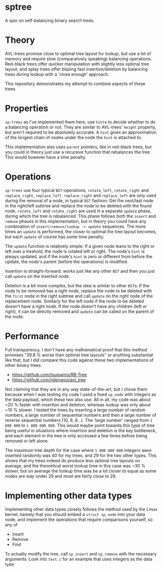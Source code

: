 # sptree
A spin on self-balancing binary search trees.

# Theory
AVL-trees promise close to optimal tree layout for lookup, but use a lot of memory and require slow
(comparatively speaking) balancing operations. Red-black trees offer quicker manipulation with slightly
less optimal tree layout, and splay trees offer blazing fast insertion/deletion by balancing trees
during lookup with a 'close enough' approach.

This repository demonstrates my attempt to combine aspects of these trees.

# Properties
`sp-trees` as I've implemented them here, use `hint`s to decide whether to do a balancing operation or not.
They are similar to AVL-trees' `height` property, but aren't required to be absolutely accurate.
A `hint` gives an approximation of the longest chain of nodes under the node the `hint` is attached to.

This implementation also uses `parent` pointers, like in red-black trees, but you could in theory just use a
recursive function that rebalances the tree. This would however have a time penalty.

# Operations
`sp-trees` use four typical `BST`-operations, `rotate_left`, `rotate_right` and `replace_right`, `replace_left`.
`replace_right` and `replace_left` are only used during the removal of a node, in typical `BST` fashion: Get the
next/last node in the right/left subtree and replace the node to be deleted with the found node.
`rotate_left` and `rotate_right` are used in a separate `update` phase, during which the tree is rebalanced.
This phase follows both the `insert` and `remove` phases in this implementation, but in theory you could have any
combination of `insert/remove/lookup -> update` sequences. The more times an `update` is performed, the closer to 
optimal the tree layout becomes, but each `update` of course has some time penalty.

The `update` function is relatively simple: If a given node leans to the right or left over a treshold, the node
is rotated left or right. The node's `hint` is always updated, and if the node's `hint`
is zero or different from before the update, the node's parent (before the operations) is modified.

Insertion is straight-forward, works just like any other `BST` and then you just call `update` on the inserted node.

Deletion is a bit more complex, but the idea is similar to other `BST`s: If the node to be removed has a right node,
replace the node to be deleted with the `first` node in the right subtree and call `update` on the right node of the
replacement node. Similarly for the left node if the node to be deleted doesn't have a right node. If the node doesn't
have any children (left or right), it can be directly removed and `update` can be called on the parent of the node.

# Performance
Full transparency, I don't have any mathematical proof that this method promises "39.8 % worse than optimal tree layouts" or
anything substantial like that, but I did compare this code against these two implementations of other binary trees:

+ https://github.com/louiswins/RB-Tree
+ https://github.com/iglenwoo/avl_tree

Not claiming that they are in any way state-of-the-art, but I chose them because when I was testing my code I used a fixed
`sp_node` with integers as the data payload, which these two also use. All in all, my code was about ~20 % faster with
insertion and deletion, whereas lookup was only about ~10 % slower. I tested the trees by
inserting a large number of random numbers, a large number of sequential numbers and then a large number of reverse sequential
numbers (10, 9, 8...). The 'large number' ranged from `1 000 000` to `1 000 000 000`.
This would maybe point towards this type of tree being useful in situations where insertion and
deletion is the key bottleneck, and each element in the tree is only accessed a few times before being removed or left alone.

The maximum tree depth for the case where `1 000 000 000` integers were inserted randomly was 40 for my trees, and 29 for the two other types.
This shows that my trees indeed do produce less optimal tree layouts on average, and the theoretical worst lookup time in this case was ~30 % slower,
but on average the lookup time was be a lot closer to equal as some nodes are way under 29 and most are fairly close to 29.

# Implementing other data types
Implementing other data types closely follows the method used by the Linux kernel, namely that you should embed a `struct sp_node`
into your data node, and implement the operations that require comparisons yourself, so any of
+ Insert
+ Remove
+ Find

To actually modify the tree, call `sp_insert` and `sp_remove` with the necessary arguments. Look into `test.c` for an example that uses integers
as the data type.
